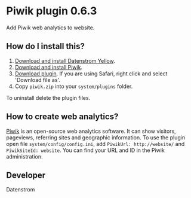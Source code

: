 Piwik plugin 0.6.3
==================
Add Piwik web analytics to website.

## How do I install this?

1. [Download and install Datenstrom Yellow](https://github.com/datenstrom/yellow/).
2. [Download and install Piwik](http://piwik.org/).
3. [Download plugin](https://github.com/datenstrom/yellow-plugins/raw/master/zip/piwik.zip). If you are using Safari, right click and select 'Download file as'.
4. Copy `piwik.zip` into your `system/plugins` folder.

To uninstall delete the plugin files.

## How to create web analytics?

[Piwik](http://piwik.org/) is an open-source web analytics software. It can show visitors, pageviews, referring sites and geographic information. To use the plugin open file `system/config/config.ini`, add `PiwikUrl: http://website/` and `PiwikSiteId: website`. You can find your URL and ID in the Piwik administration.

## Developer

Datenstrom
